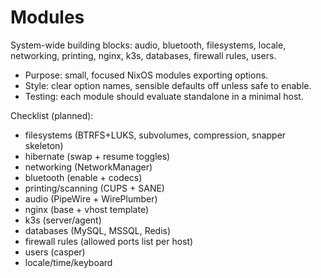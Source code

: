 # Modules

System-wide building blocks: audio, bluetooth, filesystems, locale, networking, printing, nginx, k3s, databases, firewall rules, users.

- Purpose: small, focused NixOS modules exporting options.
- Style: clear option names, sensible defaults off unless safe to enable.
- Testing: each module should evaluate standalone in a minimal host.

Checklist (planned):
- filesystems (BTRFS+LUKS, subvolumes, compression, snapper skeleton)
- hibernate (swap + resume toggles)
- networking (NetworkManager)
- bluetooth (enable + codecs)
- printing/scanning (CUPS + SANE)
- audio (PipeWire + WirePlumber)
- nginx (base + vhost template)
- k3s (server/agent)
- databases (MySQL, MSSQL, Redis)
- firewall rules (allowed ports list per host)
- users (casper)
- locale/time/keyboard
